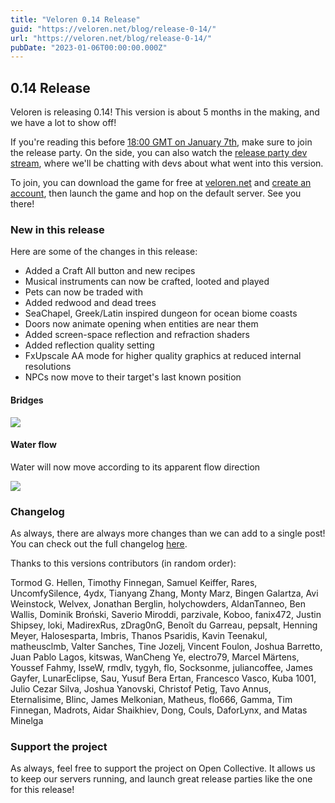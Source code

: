 ```yaml
---
title: "Veloren 0.14 Release"
guid: "https://veloren.net/blog/release-0-14/"
url: "https://veloren.net/blog/release-0-14/"
pubDate: "2023-01-06T00:00:00.000Z"
---
```


0.14 Release
------------

Veloren is releasing 0.14! This version is about 5 months in the making, and we have a lot to show off!

If you're reading this before [18:00 GMT on January 7th](https://everytimezone.com/s/2609befe), make sure to join the release party. On the side, you can also watch the [release party dev stream](https://www.youtube.com/watch?v=Ry9Z8Nr6RHM), where we'll be chatting with devs about what went into this version.

To join, you can download the game for free at [veloren.net](https://veloren.net/download) and [create an account](https://veloren.net/account), then launch the game and hop on the default server. See you there!

### New in this release

Here are some of the changes in this release:

*   Added a Craft All button and new recipes
*   Musical instruments can now be crafted, looted and played
*   Pets can now be traded with
*   Added redwood and dead trees
*   SeaChapel, Greek/Latin inspired dungeon for ocean biome coasts
*   Doors now animate opening when entities are near them
*   Added screen-space reflection and refraction shaders
*   Added reflection quality setting
*   FxUpscale AA mode for higher quality graphics at reduced internal resolutions
*   NPCs now move to their target's last known position

#### Bridges

![](https://s3.eu-central-2.wasabisys.com/veloren-blog/cdn/634860358623821835/1053981275205156915/screenshot_1671358715865.png)

#### Water flow

Water will now move according to its apparent flow direction

![](https://s3.eu-central-2.wasabisys.com/veloren-blog/cdn/634860358623821835/1060960238959870094/screenshot_1672941857200.png)

### Changelog

As always, there are always more changes than we can add to a single post! You can check out the full changelog [here](https://gitlab.com/veloren/veloren/-/blob/master/CHANGELOG.md#unreleased).

Thanks to this versions contributors (in random order):

Tormod G. Hellen, Timothy Finnegan, Samuel Keiffer, Rares, UncomfySilence, 4ydx, Tianyang Zhang, Monty Marz, Bingen Galartza, Avi Weinstock, Welvex, Jonathan Berglin, holychowders, AldanTanneo, Ben Wallis, Dominik Broński, Saverio Miroddi, parzivale, Koboo, fanix472, Justin Shipsey, loki, MadirexRus, zDrag0nG, Benoît du Garreau, pepsalt, Henning Meyer, Halosesparta, Imbris, Thanos Psaridis, Kavin Teenakul, matheusclmb, Valter Sanches, Tine Jozelj, Vincent Foulon, Joshua Barretto, Juan Pablo Lagos, kitswas, WanCheng Ye, electro79, Marcel Märtens, Youssef Fahmy, IsseW, rmdlv, tygyh, flo, Socksonme, juliancoffee, James Gayfer, LunarEclipse, Sau, Yusuf Bera Ertan, Francesco Vasco, Kuba 1001, Julio Cezar Silva, Joshua Yanovski, Christof Petig, Tavo Annus, Eternalisime, Blinc, James Melkonian, Matheus, flo666, Gamma, Tim Finnegan, Madrots, Aidar Shaikhiev, Dong, Couls, DaforLynx, and Matas Minelga

### Support the project

As always, feel free to support the project on Open Collective. It allows us to keep our servers running, and launch great release parties like the one for this release!